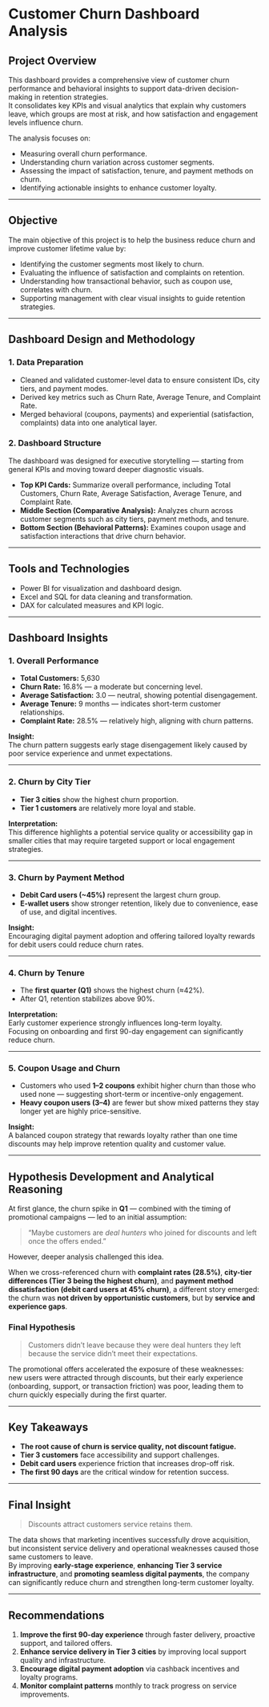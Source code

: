 # Customer Churn Dashboard Analysis

## Project Overview

This dashboard provides a comprehensive view of customer churn performance and behavioral insights to support data-driven decision-making in retention strategies.  
It consolidates key KPIs and visual analytics that explain why customers leave, which groups are most at risk, and how satisfaction and engagement levels influence churn.

The analysis focuses on:
- Measuring overall churn performance.  
- Understanding churn variation across customer segments.  
- Assessing the impact of satisfaction, tenure, and payment methods on churn.  
- Identifying actionable insights to enhance customer loyalty.  

---

## Objective

The main objective of this project is to help the business reduce churn and improve customer lifetime value by:  
- Identifying the customer segments most likely to churn.  
- Evaluating the influence of satisfaction and complaints on retention.  
- Understanding how transactional behavior, such as coupon use, correlates with churn.  
- Supporting management with clear visual insights to guide retention strategies.  

---

## Dashboard Design and Methodology

### 1. Data Preparation
- Cleaned and validated customer-level data to ensure consistent IDs, city tiers, and payment modes.  
- Derived key metrics such as Churn Rate, Average Tenure, and Complaint Rate.  
- Merged behavioral (coupons, payments) and experiential (satisfaction, complaints) data into one analytical layer.  

### 2. Dashboard Structure
The dashboard was designed for executive storytelling — starting from general KPIs and moving toward deeper diagnostic visuals.

- **Top KPI Cards:** Summarize overall performance, including Total Customers, Churn Rate, Average Satisfaction, Average Tenure, and Complaint Rate.  
- **Middle Section (Comparative Analysis):** Analyzes churn across customer segments such as city tiers, payment methods, and tenure.  
- **Bottom Section (Behavioral Patterns):** Examines coupon usage and satisfaction interactions that drive churn behavior.  

---

## Tools and Technologies
- Power BI for visualization and dashboard design.  
- Excel and SQL for data cleaning and transformation.  
- DAX for calculated measures and KPI logic.  

---

## Dashboard Insights

### 1. Overall Performance
- **Total Customers:** 5,630  
- **Churn Rate:** 16.8% — a moderate but concerning level.  
- **Average Satisfaction:** 3.0 — neutral, showing potential disengagement.  
- **Average Tenure:** 9 months — indicates short-term customer relationships.  
- **Complaint Rate:** 28.5% — relatively high, aligning with churn patterns.  

**Insight:**  
The churn pattern suggests early stage disengagement likely caused by poor service experience and unmet expectations.

---

### 2. Churn by City Tier
- **Tier 3 cities** show the highest churn proportion.  
- **Tier 1 customers** are relatively more loyal and stable.  

**Interpretation:**  
This difference highlights a potential service quality or accessibility gap in smaller cities that may require targeted support or local engagement strategies.

---

### 3. Churn by Payment Method
- **Debit Card users (~45%)** represent the largest churn group.  
- **E-wallet users** show stronger retention, likely due to convenience, ease of use, and digital incentives.  

**Insight:**  
Encouraging digital payment adoption and offering tailored loyalty rewards for debit users could reduce churn rates.

---

### 4. Churn by Tenure
- The **first quarter (Q1)** shows the highest churn (≈42%).  
- After Q1, retention stabilizes above 90%.  

**Interpretation:**  
Early customer experience strongly influences long-term loyalty.  
Focusing on onboarding and first 90-day engagement can significantly reduce churn.

---

### 5. Coupon Usage and Churn
- Customers who used **1–2 coupons** exhibit higher churn than those who used none — suggesting short-term or incentive-only engagement.  
- **Heavy coupon users (3–4)** are fewer but show mixed patterns they stay longer yet are highly price-sensitive.  

**Insight:**  
A balanced coupon strategy that rewards loyalty rather than one time discounts may help improve retention quality and customer value.

---

## Hypothesis Development and Analytical Reasoning

At first glance, the churn spike in **Q1** — combined with the timing of promotional campaigns — led to an initial assumption:  
> “Maybe customers are *deal hunters* who joined for discounts and left once the offers ended.”

However, deeper analysis challenged this idea.

When we cross-referenced churn with **complaint rates (28.5%)**, **city-tier differences (Tier 3 being the highest churn)**, and **payment method dissatisfaction (debit card users at 45% churn)**, a different story emerged:  
the churn was **not driven by opportunistic customers**, but by **service and experience gaps**.

### Final Hypothesis
> Customers didn’t leave because they were deal hunters they left because the service didn’t meet their expectations.

The promotional offers accelerated the exposure of these weaknesses:  
new users were attracted through discounts, but their early experience (onboarding, support, or transaction friction) was poor, leading them to churn quickly especially during the first quarter.

---

## Key Takeaways
- **The root cause of churn is service quality, not discount fatigue.**  
- **Tier 3 customers** face accessibility and support challenges.  
- **Debit card users** experience friction that increases drop-off risk.  
- **The first 90 days** are the critical window for retention success.  

---

## Final Insight
>  Discounts attract customers service retains them.  

The data shows that marketing incentives successfully drove acquisition, but inconsistent service delivery and operational weaknesses caused those same customers to leave.  
By improving **early-stage experience**, **enhancing Tier 3 service infrastructure**, and **promoting seamless digital payments**, the company can significantly reduce churn and strengthen long-term customer loyalty.  

---

## Recommendations
1. **Improve the first 90-day experience** through faster delivery, proactive support, and tailored offers.  
2. **Enhance service delivery in Tier 3 cities** by improving local support quality and infrastructure.  
3. **Encourage digital payment adoption** via cashback incentives and loyalty programs.  
4. **Monitor complaint patterns** monthly to track progress on service improvements.  
